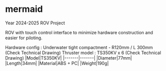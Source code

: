 # mermaid
Year 2024-2025 ROV Project

ROV with touch control interface to minimize hardware construction and easier for piloting.

Hardware config :
Underwater tight compactment - R120mm / L 300mm (Check Technical Drawing)
Thruster model : TS350KV x 6 (Check Technical Drawing)
|Model|TS350KV|
|-------|-------|
|Diameter|77mm|
|Length|34mm|
|Material|ABS + PC|
|Weight|190g|

